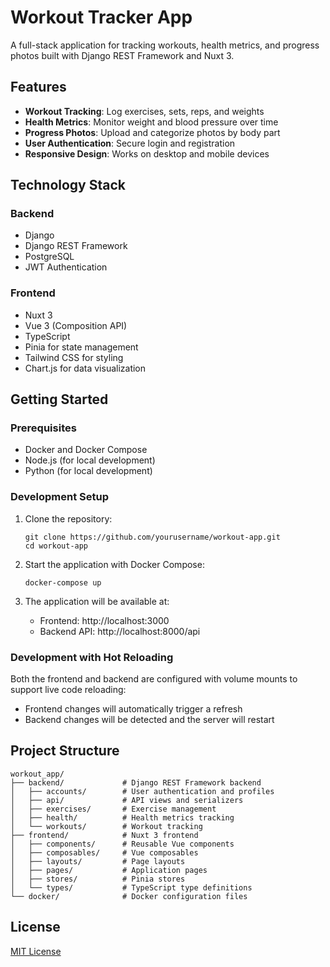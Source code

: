 # Workout Tracker App

A full-stack application for tracking workouts, health metrics, and progress photos built with Django REST Framework and Nuxt 3.

## Features

- **Workout Tracking**: Log exercises, sets, reps, and weights
- **Health Metrics**: Monitor weight and blood pressure over time
- **Progress Photos**: Upload and categorize photos by body part
- **User Authentication**: Secure login and registration
- **Responsive Design**: Works on desktop and mobile devices

## Technology Stack

### Backend
- Django
- Django REST Framework
- PostgreSQL
- JWT Authentication

### Frontend
- Nuxt 3
- Vue 3 (Composition API)
- TypeScript
- Pinia for state management
- Tailwind CSS for styling
- Chart.js for data visualization

## Getting Started

### Prerequisites
- Docker and Docker Compose
- Node.js (for local development)
- Python (for local development)

### Development Setup

1. Clone the repository:
   ```
   git clone https://github.com/yourusername/workout-app.git
   cd workout-app
   ```

2. Start the application with Docker Compose:
   ```
   docker-compose up
   ```

3. The application will be available at:
   - Frontend: http://localhost:3000
   - Backend API: http://localhost:8000/api

### Development with Hot Reloading

Both the frontend and backend are configured with volume mounts to support live code reloading:

- Frontend changes will automatically trigger a refresh
- Backend changes will be detected and the server will restart

## Project Structure

```
workout_app/
├── backend/             # Django REST Framework backend
│   ├── accounts/        # User authentication and profiles
│   ├── api/             # API views and serializers
│   ├── exercises/       # Exercise management
│   ├── health/          # Health metrics tracking
│   └── workouts/        # Workout tracking
├── frontend/            # Nuxt 3 frontend
│   ├── components/      # Reusable Vue components
│   ├── composables/     # Vue composables
│   ├── layouts/         # Page layouts
│   ├── pages/           # Application pages
│   ├── stores/          # Pinia stores
│   └── types/           # TypeScript type definitions
└── docker/              # Docker configuration files
```

## License

[MIT License](LICENSE)